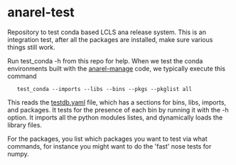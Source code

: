 # anarel-test
Repository to test conda based LCLS ana release system. This is an integration test, after all the packages are installed, make sure various things still work.

Run test_conda -h from this repo for help. When we test the conda environments built with the [anarel-manage](https://github.com/slaclab/anarel-manage) code, we typically execute this command
```
   test_conda --imports --libs --bins --pkgs --pkglist all 
```
This reads the [testdb.yaml](https://github.com/slaclab/anarel-test/blob/master/testdb.yaml) file, which has a sections for bins, libs, imports, and packages. It tests for the presence of each bin by running it with the -h option. It imports all the python modules listes, and dynamically loads the library files.

For the packages, you list which packages you want to test via what commands, for instance you might want to do the 'fast' nose tests for numpy.

